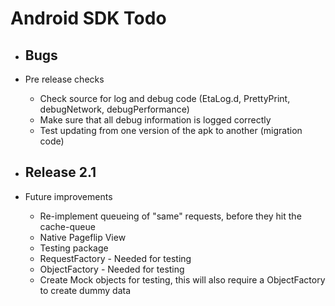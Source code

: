 # Android SDK Todo

- Bugs
  - 

- Pre release checks
  - Check source for log and debug code (EtaLog.d, PrettyPrint, debugNetwork, debugPerformance)
  - Make sure that all debug information is logged correctly
  - Test updating from one version of the apk to another (migration code)

- Release 2.1
  - 

- Future improvements
  - Re-implement queueing of "same" requests, before they hit the cache-queue
  - Native Pageflip View
  - Testing package
  - RequestFactory - Needed for testing
  - ObjectFactory - Needed for testing
  - Create Mock objects for testing, this will also require a ObjectFactory to create dummy data


